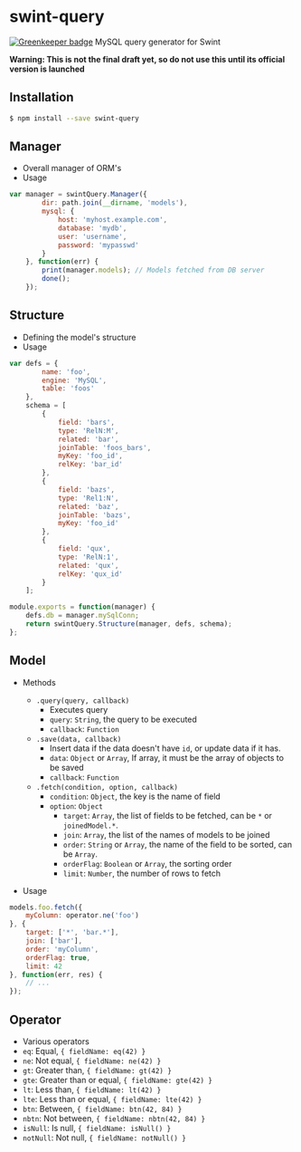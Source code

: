 # swint-query

[![Greenkeeper badge](https://badges.greenkeeper.io/Knowre-Dev/swint-query.svg)](https://greenkeeper.io/)
MySQL query generator for Swint

**Warning: This is not the final draft yet, so do not use this until its official version is launched**

## Installation
```sh
$ npm install --save swint-query
```

## Manager
* Overall manager of ORM's
* Usage
```javascript
var manager = swintQuery.Manager({
		dir: path.join(__dirname, 'models'),
		mysql: {
			host: 'myhost.example.com',
			database: 'mydb',
			user: 'username',
			password: 'mypasswd'
		}
	}, function(err) {
		print(manager.models); // Models fetched from DB server
		done();
	});
```

## Structure
* Defining the model's structure
* Usage
```javascript
var defs = {
		name: 'foo',
		engine: 'MySQL',
		table: 'foos'
	},
	schema = [
		{
			field: 'bars',
			type: 'RelN:M',
			related: 'bar',
			joinTable: 'foos_bars',
			myKey: 'foo_id',
			relKey: 'bar_id'
		},
		{
			field: 'bazs',
			type: 'Rel1:N',
			related: 'baz',
			joinTable: 'bazs',
			myKey: 'foo_id'
		},
		{
			field: 'qux',
			type: 'RelN:1',
			related: 'qux',
			relKey: 'qux_id'
		}
	];

module.exports = function(manager) {
	defs.db = manager.mySqlConn;
	return swintQuery.Structure(manager, defs, schema);
};
```

## Model
* Methods
  * `.query(query, callback)`
    * Executes query
    * `query`: `String`, the query to be executed
    * `callback`: `Function`
  * `.save(data, callback)`
    * Insert data if the data doesn't have `id`, or update data if it has.
    * `data`: `Object` or `Array`, If array, it must be the array of objects to be saved
    * `callback`: `Function`
  * `.fetch(condition, option, callback)`
    * `condition`: `Object`, the key is the name of field
    * `option`: `Object`
      * `target`: `Array`, the list of fields to be fetched, can be `*` or `joinedModel.*`.
      * `join`: `Array`, the list of the names of models to be joined
      * `order`: `String` or `Array`, the name of the field to be sorted, can be `Array`.
      * `orderFlag`: `Boolean` or `Array`, the sorting order
      * `limit`: `Number`, the number of rows to fetch

* Usage
```javascript
models.foo.fetch({
	myColumn: operator.ne('foo')
}, {
	target: ['*', 'bar.*'],
	join: ['bar'],
	order: 'myColumn',
	orderFlag: true,
	limit: 42
}, function(err, res) {
	// ...
});
```

## Operator
* Various operators
* `eq`: Equal, `{ fieldName: eq(42) }`
* `ne`: Not equal, `{ fieldName: ne(42) }`
* `gt`: Greater than, `{ fieldName: gt(42) }`
* `gte`: Greater than or equal, `{ fieldName: gte(42) }`
* `lt`: Less than, `{ fieldName: lt(42) }`
* `lte`: Less than or equal, `{ fieldName: lte(42) }`
* `btn`: Between, `{ fieldName: btn(42, 84) }`
* `nbtn`: Not between, `{ fieldName: nbtn(42, 84) }`
* `isNull`: Is null, `{ fieldName: isNull() }`
* `notNull`: Not null, `{ fieldName: notNull() }`
